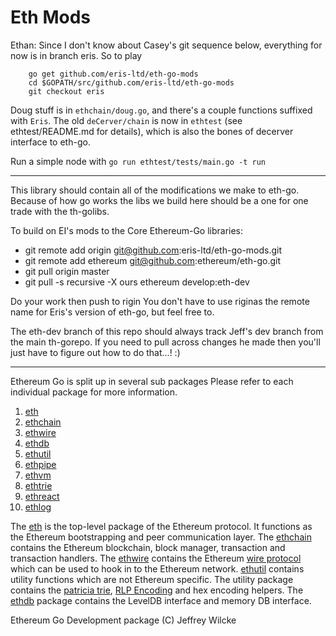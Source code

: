 # Eth Mods

Ethan: Since I don't know about Casey's git sequence below, everything for now is in branch eris. So to play
```
    go get github.com/eris-ltd/eth-go-mods
    cd $GOPATH/src/github.com/eris-ltd/eth-go-mods
    git checkout eris
```

Doug stuff is in `ethchain/doug.go`, and there's a couple functions suffixed with `Eris`. The old `deCerver/chain` is now in `ethtest` (see ethtest/README.md for details), which is also the bones of decerver interface to eth-go.

Run a simple node with `go run ethtest/tests/main.go -t run`

--------------------------------------------------

This library should contain all of the modifications we make to eth-go. Because of how go works the libs we build here should be a one for one trade with the th-golibs.

To build on EI's mods to the Core Ethereum-Go libraries:

* git remote add origin git@github.com:eris-ltd/eth-go-mods.git
* git remote add ethereum git@github.com:ethereum/eth-go.git
* git pull origin master
* git pull -s recursive -X ours ethereum develop:eth-dev

Do your work then push to rigin You don't have to use riginas the remote name for Eris's version of eth-go, but feel free to.

The eth-dev branch of this repo should always track Jeff's dev branch from the main th-gorepo. If you need to pull across changes he made then you'll just have to figure out how to do that...! :)

--------------------------------------------------

Ethereum Go is split up in several sub packages Please refer to each
individual package for more information.
  1. [eth](https://github.com/ethereum/eth-go)
  2. [ethchain](https://github.com/ethereum/eth-go/tree/master/ethchain)
  3. [ethwire](https://github.com/ethereum/eth-go/tree/master/ethwire)
  4. [ethdb](https://github.com/ethereum/eth-go/tree/master/ethdb)
  5. [ethutil](https://github.com/ethereum/eth-go/tree/master/ethutil)
  6. [ethpipe](https://github.com/ethereum/eth-go/tree/master/ethpipe)
  7. [ethvm](https://github.com/ethereum/eth-go/tree/master/ethvm)
  8. [ethtrie](https://github.com/ethereum/eth-go/tree/master/ethtrie)
  9. [ethreact](https://github.com/ethereum/eth-go/tree/master/ethreact)
  10. [ethlog](https://github.com/ethereum/eth-go/tree/master/ethlog)

The [eth](https://github.com/ethereum/eth-go) is the top-level package of the Ethereum protocol. It functions as the Ethereum bootstrapping and peer communication layer. The [ethchain](https://github.com/ethereum/eth-go/tree/master/ethchain) contains the Ethereum blockchain, block manager, transaction and transaction handlers. The [ethwire](https://github.com/ethereum/eth-go/tree/master/ethwire) contains the Ethereum [wire protocol](http://wiki.ethereum.org/index.php/Wire_Protocol) which can be used to hook in to the Ethereum network. [ethutil](https://github.com/ethereum/eth-go/tree/master/ethutil) contains utility functions which are not Ethereum specific. The utility package contains the [patricia trie](http://wiki.ethereum.org/index.php/Patricia_Tree), [RLP Encoding](http://wiki.ethereum.org/index.php/RLP) and hex encoding helpers. The [ethdb](https://github.com/ethereum/eth-go/tree/master/ethdb) package contains the LevelDB interface and memory DB interface.

Ethereum Go Development package (C) Jeffrey Wilcke

